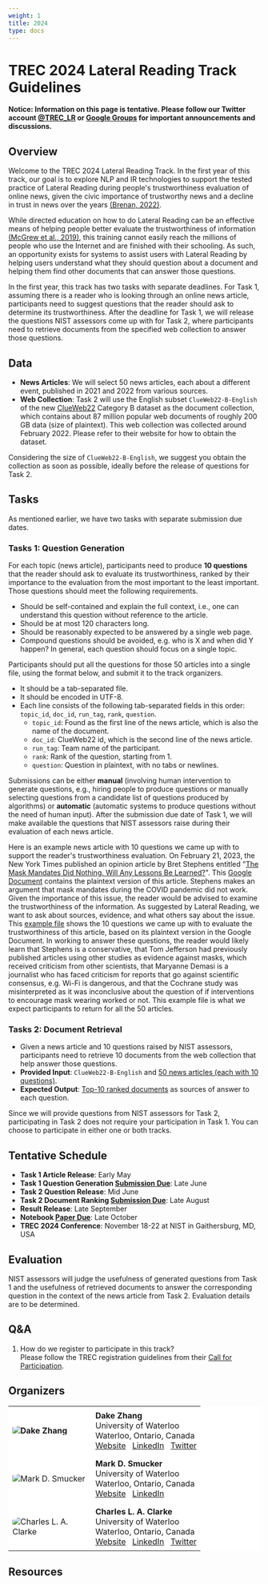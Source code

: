 ```yaml
---
weight: 1
title: 2024
type: docs
---
```


# TREC 2024 Lateral Reading Track Guidelines

**Notice: Information on this page is tentative. Please follow our Twitter account [@TREC_LR](https://twitter.com/TREC_LR) or [Google Groups](https://groups.google.com/g/trec-lateral-reading-track) for important announcements and discussions.**

## Overview

Welcome to the TREC 2024 Lateral Reading Track.
In the first year of this track, our goal is to explore NLP and IR technologies to support the tested practice of Lateral Reading during people's trustworthiness evaluation of online news, given the civic importance of trustworthy news and a decline in trust in news over the years [(Brenan, 2022)](https://news.gallup.com/poll/403166/americans-trust-media-remains-near-record-low.aspx).

While directed education on how to do Lateral Reading can be an effective means of helping people better evaluate the trustworthiness of information [(McGrew et al., 2019)](https://bpspsychub.onlinelibrary.wiley.com/doi/abs/10.1111/bjep.12279), this training cannot easily reach the millions of people who use the Internet and are finished with their schooling.
As such, an opportunity exists for systems to assist users with Lateral Reading by helping users understand what they should question about a document and helping them find other documents that can answer those questions.

In the first year, this track has two tasks with separate deadlines. 
For Task 1, assuming there is a reader who is looking through an online news article, participants need to suggest questions that the reader should ask to determine its trustworthiness.
After the deadline for Task 1, we will release the questions NIST assessors come up with for Task 2, where participants need to retrieve documents from the specified web collection to answer those questions.

<!--<img src="/lr_questions_example.png" alt="Example Questions for Lateral Reading" title="picture_lr_questions_example" style="border-radius: 0"/>-->

## Data

- **News Articles**: We will select 50 news articles, each about a different event, published in 2021 and 2022 from various sources. 
- **Web Collection**: Task 2 will use the English subset `ClueWeb22-B-English` of the new [ClueWeb22](https://www.lemurproject.org/clueweb22.php/) Category B dataset as the document collection, which contains about 87 million popular web documents of roughly 200 GB data (size of plaintext).
This web collection was collected around February 2022. Please refer to their website for how to obtain the dataset.

Considering the size of `ClueWeb22-B-English`, we suggest you obtain the collection as soon as possible, ideally before the release of questions for Task 2.

## Tasks

As mentioned earlier, we have two tasks with separate submission due dates.

### Tasks 1: Question Generation

For each topic (news article), participants need to produce **10 questions** that the reader should ask to evaluate its trustworthiness, ranked by their importance to the evaluation from the most important to the least important. Those questions should meet the following requirements.
- Should be self-contained and explain the full context, i.e., one can understand this question without reference to the article.
- Should be at most 120 characters long.
- Should be reasonably expected to be answered by a single web page.
- Compound questions should be avoided, e.g. who is X and when did Y happen? In general, each question should focus on a single topic.

Participants should put all the questions for those 50 articles into a single file, using the format below, and submit it to the track organizers.
- It should be a tab-separated file.
- It should be encoded in UTF-8.
- Each line consists of the following tab-separated fields in this order: `topic_id`, `doc_id`, `run_tag`, `rank`, `question`.
    - `topic_id`: Found as the first line of the news article, which is also the name of the document.
    - `doc_id`: ClueWeb22 id, which is the second line of the news article.
    - `run_tag`: Team name of the participant.
    - `rank`: Rank of the question, starting from 1.
    - `question`: Question in plaintext, with no tabs or newlines.

Submissions can be either **manual** (involving human intervention to generate questions, e.g., hiring people to produce questions or manually selecting questions from a candidate list of questions produced by algorithms) or **automatic** (automatic systems to produce questions without the need of human input). After the submission due date of Task 1, we will make available the questions that NIST assessors raise during their evaluation of each news article.

Here is an example news article with 10 questions we came up with to support the reader's trustworthiness evaluation. On February 21, 2023, the New York Times published an opinion article by Bret Stephens entitled "[The Mask Mandates Did Nothing. Will Any Lessons Be Learned?](https://www.nytimes.com/2023/02/21/opinion/do-mask-mandates-work.html?unlocked_article_code=gFPkTMW10NLmmWAaYVT8kUk5IJGdtqOT4oPTIljn-eqha-dQGMt5LbDNkcSGc-lPWwq88xHQztwlyXkwSvjA42AWwawLMaAd0GruPyysGxIHa4izksvdo7Rzs08-EuiXyFTG01aeEWnRqUzneqq92uwtQH8FPvptgSBG2nc2u5i7JZ-Q5yMFli4VgmS1-2XMEPxw4ZX_-FXhpdOse85-TnFMOHW1Oc1r0347aFhJ73iOcuIs6nBJu8GERP8f9dqxnFtJ_km19GyZsJCtPv7Q9I3RNo4ozPwIhlV0nqJfDGiOwP3GTfFyFh_OuqglmGDh3UAmSRtWsP0IhiGu&smid=url-share)". This [Google Document](https://docs.google.com/document/d/1qj2QZDz0ZTWukULId1-hYg2Cva2rmS13fk56WE192Jw/edit?usp=sharing) contains the plaintext version of this article. Stephens makes an argument that mask mandates during the COVID pandemic did not work. Given the importance of this issue, the reader would be advised to examine the trustworthiness of the information.
As suggested by Lateral Reading, we want to ask about sources, evidence, and what others say about the issue. This [example file](/lateral-eg.txt) shows the 10 questions we came up with to evaluate the trustworthiness of this article, based on its plaintext version in the Google Document. In working to answer these questions, the reader would likely learn that Stephens is a conservative, that Tom Jefferson had previously published articles using other studies as evidence against masks, which received criticism from other scientists, that Maryanne Demasi is a journalist who has faced criticism for reports that go against scientific consensus, e.g. Wi-Fi is dangerous, and that the Cochrane study was misinterpreted as it was inconclusive about the question of if interventions to encourage mask wearing worked or not. This example file is what we expect participants to return for all the 50 articles.

### Tasks 2: Document Retrieval

- Given a news article and 10 questions raised by NIST assessors, participants need to retrieve 10 documents from the web collection that help answer those questions.
- **Provided Input**: `ClueWeb22-B-English` and <u>50 news articles (each with 10 questions)</u>.
- **Expected Output**: <u>Top-10 ranked documents</u> as sources of answer to each question.
        
Since we will provide questions from NIST assessors for Task 2, participating in Task 2 does not require your participation in Task 1.
You can choose to participate in either one or both tracks.

## Tentative Schedule

- **Task 1 Article Release**: Early May
- **Task 1 Question Generation <u>Submission Due</u>**: Late June
- **Task 2 Question Release**: Mid June
- **Task 2 Document Ranking <u>Submission Due</u>**: Late August
- **Result Release**: Late September
- **Notebook <u>Paper Due</u>**: Late October
- **TREC 2024 Conference**: November 18-22 at NIST in Gaithersburg, MD, USA

## Evaluation

NIST assessors will judge the usefulness of generated questions from Task 1 and the usefulness of retrieved documents to answer the corresponding question in the context of the news article from Task 2.
Evaluation details are to be determined.

## Q&A

1. How do we register to participate in this track? \
Please follow the TREC registration guidelines from their [Call for Participation](https://trec.nist.gov/pubs/call2024.html).

## Organizers

<style>
    table {
        width: 100%;
        background-color: white!important;
        border-collapse: collapse; /* Ensures there are no spaces between cell borders */
    }
    th, td {
        padding: 8px; /* Add some padding for content inside cells */
        text-align: left; /* Align text to the left */
    }
    th:first-child, td:first-child {
        max-width: 21%; /* Set minimum width to 21% of the table/page width */
        width: 150px;
    }
    /* Remove borders */
    td, th {
       border: none!important;
    }
    img {
        border-radius: 20%;
    }
</style>

<table>
    <tr>
        <th><img src="https://scholar.googleusercontent.com/citations?view_op=medium_photo&user=Hg46RfsAAAAJ&citpid=7" alt="Dake Zhang" title="picture_dake_zhang"/></th>
        <td><b>Dake Zhang</b> <br> University of Waterloo <br> Waterloo, Ontario, Canada <br> <a href="https://zhangdake.com.cn/">Website</a> &nbsp; <a href="https://www.linkedin.com/in/zhangdake/">LinkedIn</a> &nbsp; <a href="https://twitter.com/ZhangDake1998">Twitter</a></td>
    </tr>
    <tr></tr>
    <tr>
        <td><img src="https://scholar.googleusercontent.com/citations?view_op=medium_photo&user=BgiGGQQAAAAJ&citpid=4" alt="Mark D. Smucker" title="picture_mark_smucker" /></td>
        <td><b>Mark D. Smucker</b> <br> University of Waterloo <br> Waterloo, Ontario, Canada <br> <a href="https://uwaterloo.ca/management-science-engineering/profile/msmucker">Website</a> &nbsp; <a href="https://www.linkedin.com/in/mark-smucker-168144134/">LinkedIn</a> </td>
    </tr>
    <tr></tr>
    <tr>
        <td><img src="https://media.licdn.com/dms/image/C4E03AQErvMuxAKS8Qw/profile-displayphoto-shrink_400_400/0/1630422355651?e=1714003200&v=beta&t=Pqi9Pu2m8gbYyE1HCWe-9oaqgU6zdqyo56h1Oxslzqo" alt="Charles L. A. Clarke" title="picture_charles_clarke" /></td>
        <td><b>Charles L. A. Clarke</b> <br> University of Waterloo <br> Waterloo, Ontario, Canada <br> <a href="https://plg.uwaterloo.ca/~claclark/">Website</a> &nbsp; <a href="https://www.linkedin.com/in/charlie-clarke-7714a82/">LinkedIn</a> &nbsp; <a href="https://twitter.com/claclarke">Twitter</a></td>
    </tr>
</table>

## Resources
